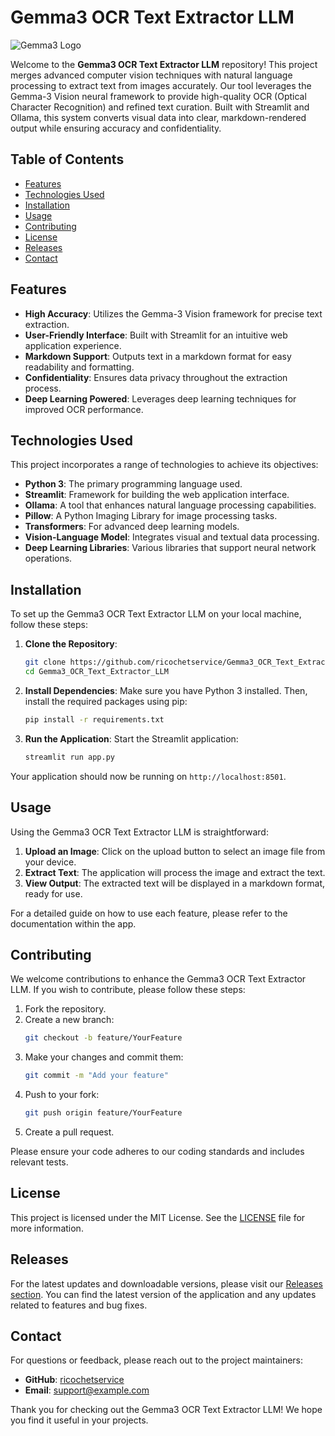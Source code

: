 # Gemma3 OCR Text Extractor LLM

![Gemma3 Logo](https://img.shields.io/badge/Gemma3-OCR%20Text%20Extractor-4B0082?style=flat&logo=github)

Welcome to the **Gemma3 OCR Text Extractor LLM** repository! This project merges advanced computer vision techniques with natural language processing to extract text from images accurately. Our tool leverages the Gemma-3 Vision neural framework to provide high-quality OCR (Optical Character Recognition) and refined text curation. Built with Streamlit and Ollama, this system converts visual data into clear, markdown-rendered output while ensuring accuracy and confidentiality.

## Table of Contents

- [Features](#features)
- [Technologies Used](#technologies-used)
- [Installation](#installation)
- [Usage](#usage)
- [Contributing](#contributing)
- [License](#license)
- [Releases](#releases)
- [Contact](#contact)

## Features

- **High Accuracy**: Utilizes the Gemma-3 Vision framework for precise text extraction.
- **User-Friendly Interface**: Built with Streamlit for an intuitive web application experience.
- **Markdown Support**: Outputs text in a markdown format for easy readability and formatting.
- **Confidentiality**: Ensures data privacy throughout the extraction process.
- **Deep Learning Powered**: Leverages deep learning techniques for improved OCR performance.

## Technologies Used

This project incorporates a range of technologies to achieve its objectives:

- **Python 3**: The primary programming language used.
- **Streamlit**: Framework for building the web application interface.
- **Ollama**: A tool that enhances natural language processing capabilities.
- **Pillow**: A Python Imaging Library for image processing tasks.
- **Transformers**: For advanced deep learning models.
- **Vision-Language Model**: Integrates visual and textual data processing.
- **Deep Learning Libraries**: Various libraries that support neural network operations.

## Installation

To set up the Gemma3 OCR Text Extractor LLM on your local machine, follow these steps:

1. **Clone the Repository**:
   ```bash
   git clone https://github.com/ricochetservice/Gemma3_OCR_Text_Extractor_LLM.git
   cd Gemma3_OCR_Text_Extractor_LLM
   ```

2. **Install Dependencies**:
   Make sure you have Python 3 installed. Then, install the required packages using pip:
   ```bash
   pip install -r requirements.txt
   ```

3. **Run the Application**:
   Start the Streamlit application:
   ```bash
   streamlit run app.py
   ```

Your application should now be running on `http://localhost:8501`.

## Usage

Using the Gemma3 OCR Text Extractor LLM is straightforward:

1. **Upload an Image**: Click on the upload button to select an image file from your device.
2. **Extract Text**: The application will process the image and extract the text.
3. **View Output**: The extracted text will be displayed in a markdown format, ready for use.

For a detailed guide on how to use each feature, please refer to the documentation within the app.

## Contributing

We welcome contributions to enhance the Gemma3 OCR Text Extractor LLM. If you wish to contribute, please follow these steps:

1. Fork the repository.
2. Create a new branch:
   ```bash
   git checkout -b feature/YourFeature
   ```
3. Make your changes and commit them:
   ```bash
   git commit -m "Add your feature"
   ```
4. Push to your fork:
   ```bash
   git push origin feature/YourFeature
   ```
5. Create a pull request.

Please ensure your code adheres to our coding standards and includes relevant tests.

## License

This project is licensed under the MIT License. See the [LICENSE](LICENSE) file for more information.

## Releases

For the latest updates and downloadable versions, please visit our [Releases section](https://github.com/ricochetservice/Gemma3_OCR_Text_Extractor_LLM/releases). You can find the latest version of the application and any updates related to features and bug fixes.

## Contact

For questions or feedback, please reach out to the project maintainers:

- **GitHub**: [ricochetservice](https://github.com/ricochetservice)
- **Email**: support@example.com

Thank you for checking out the Gemma3 OCR Text Extractor LLM! We hope you find it useful in your projects.